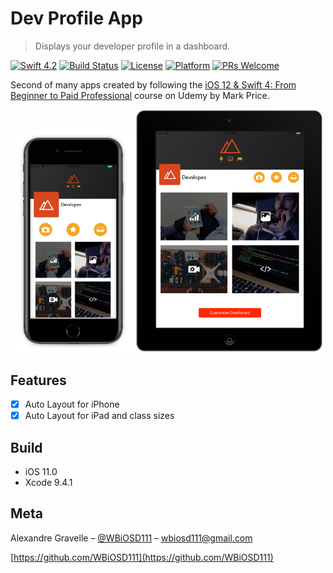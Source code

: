 # Dev Profile App
> Displays your developer profile in a dashboard.

[![Swift 4.2](https://img.shields.io/badge/Swift-4.2-orange.svg?style=flat)](https://swift.org)
[![Build Status][travis-image]][travis-url]
[![License][license-image]][license-url] 
[![Platform](https://img.shields.io/cocoapods/p/LFAlertController.svg?style=flat)](http://cocoapods.org/pods/LFAlertController)
[![PRs Welcome](https://img.shields.io/badge/PRs-welcome-brightgreen.svg?style=flat-square)](http://makeapullrequest.com)

Second of many apps created by following the [iOS 12 & Swift 4: From Beginner to Paid Professional](https://www.udemy.com/devslopes-ios12/learn/v4/content) course on Udemy by Mark Price.

<img alt="profile-iPhone-screen" src="profile-iPhone.jpg" width="200"><img alt="profile-iPad-screen" src="profile-iPad.png" width="300">

## Features

- [x] Auto Layout for iPhone
- [x] Auto Layout for iPad and class sizes

## Build

- iOS 11.0
- Xcode 9.4.1

## Meta

Alexandre Gravelle – [@WBiOSD111](https://twitter.com/WBiOSD111?lang=en) – wbiosd111@gmail.com

[https://github.com/WBiOSD111](https://github.com/WBiOSD111)

[swift-image]:https://img.shields.io/badge/swift-3.0-orange.svg
[swift-url]: https://swift.org/
[license-image]: https://img.shields.io/badge/License-MIT-blue.svg
[license-url]: LICENSE
[travis-image]: https://img.shields.io/travis/dbader/node-datadog-metrics/master.svg?style=flat-square
[travis-url]: https://travis-ci.org/dbader/node-datadog-metrics
[codebeat-image]: https://codebeat.co/badges/c19b47ea-2f9d-45df-8458-b2d952fe9dad
[codebeat-url]: https://codebeat.co/projects/github-com-vsouza-awesomeios-com
